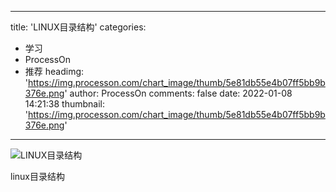 
---
title: 'LINUX目录结构'
categories: 
 - 学习
 - ProcessOn
 - 推荐
headimg: 'https://img.processon.com/chart_image/thumb/5e81db55e4b07ff5bb9b376e.png'
author: ProcessOn
comments: false
date: 2022-01-08 14:21:38
thumbnail: 'https://img.processon.com/chart_image/thumb/5e81db55e4b07ff5bb9b376e.png'
---

<div>   
<img class="thumb" alt="LINUX目录结构" src="https://img.processon.com/chart_image/thumb/5e81db55e4b07ff5bb9b376e.png" referrerpolicy="no-referrer">
<p>linux目录结构</p>  
</div>
            